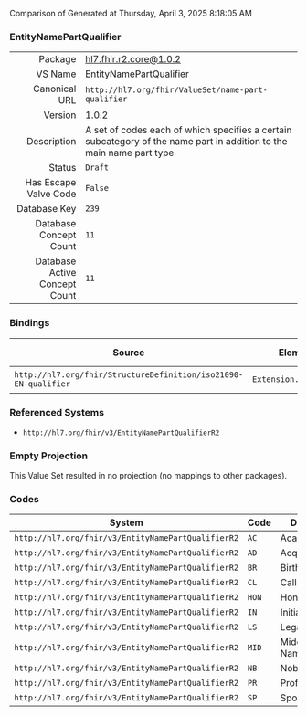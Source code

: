 Comparison of 
Generated at Thursday, April 3, 2025 8:18:05 AM

### EntityNamePartQualifier

|      |     |
| ---: | --- |
| Package | hl7.fhir.r2.core@1.0.2 |
| VS Name | EntityNamePartQualifier |
| Canonical URL | `http://hl7.org/fhir/ValueSet/name-part-qualifier` |
| Version | 1.0.2 |
| Description | A set of codes each of which specifies a certain subcategory of the name part in addition to the main name part type |
| Status | `Draft` |
| Has Escape Valve Code | `False` |
| Database Key | `239` |
| Database Concept Count | `11` |
| Database Active Concept Count | `11` |
### Bindings

| Source | Element | Binding | Strength | Element Short |
| ------ | ------- | ------- | -------- | ------------- |
| `http://hl7.org/fhir/StructureDefinition/iso21090-EN-qualifier` | `Extension.valueCode` | `http://hl7.org/fhir/ValueSet/name-part-qualifier` | `Required` | Value of extension |

### Referenced Systems

* `http://hl7.org/fhir/v3/EntityNamePartQualifierR2`
### Empty Projection

This Value Set resulted in no projection (no mappings to other packages).

### Codes

| System | Code | Display |
| ------ | ---- | ------- |
| `http://hl7.org/fhir/v3/EntityNamePartQualifierR2` | `AC` | Academic |
| `http://hl7.org/fhir/v3/EntityNamePartQualifierR2` | `AD` | Acquired |
| `http://hl7.org/fhir/v3/EntityNamePartQualifierR2` | `BR` | Birth |
| `http://hl7.org/fhir/v3/EntityNamePartQualifierR2` | `CL` | Call me |
| `http://hl7.org/fhir/v3/EntityNamePartQualifierR2` | `HON` | Honorific |
| `http://hl7.org/fhir/v3/EntityNamePartQualifierR2` | `IN` | Initial |
| `http://hl7.org/fhir/v3/EntityNamePartQualifierR2` | `LS` | Legal status |
| `http://hl7.org/fhir/v3/EntityNamePartQualifierR2` | `MID` | Middle Name |
| `http://hl7.org/fhir/v3/EntityNamePartQualifierR2` | `NB` | Nobility |
| `http://hl7.org/fhir/v3/EntityNamePartQualifierR2` | `PR` | Professional |
| `http://hl7.org/fhir/v3/EntityNamePartQualifierR2` | `SP` | Spouse |
